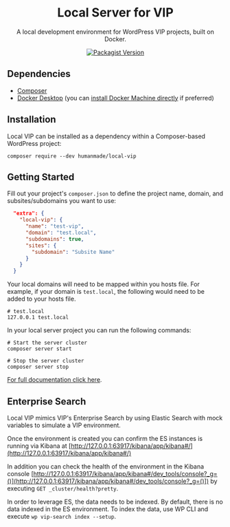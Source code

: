 <h1 align="center">Local Server for VIP</h1>

<p align="center">A local development environment for WordPress VIP projects, built on Docker.</p>

<p align="center"><a href="https://packagist.org/packages/humanmade/local-vip"><img alt="Packagist Version" src="https://img.shields.io/packagist/v/humanmade/local-vip.svg"></a></p>

## Dependencies

* [Composer](https://getcomposer.org/download/)
* [Docker Desktop](https://www.docker.com/get-started) (you can [install Docker Machine directly](https://docs.docker.com/machine/install-machine/) if preferred)

## Installation

Local VIP can be installed as a dependency within a Composer-based WordPress project:

`composer require --dev humanmade/local-vip`

## Getting Started

Fill out your project's `composer.json` to define the project name, domain, and subsites/subdomains you want to use:

```json
  "extra": {
    "local-vip": {
      "name": "test-vip",
      "domain": "test.local",
      "subdomains": true,
      "sites": {
        "subdomain": "Subsite Name"
      }
    }
  }
```

Your local domains will need to be mapped within you hosts file. For example, if your domain is `test.local`, the following would need to be added to your hosts file.

```
# test.local
127.0.0.1 test.local
```

In your local server project you can run the following commands:

```
# Start the server cluster
composer server start

# Stop the server cluster
composer server stop
```

[For full documentation click here](./docs).

## Enterprise Search

Local VIP mimics VIP's Enterprise Search by using Elastic Search with mock variables to simulate a VIP environment.

Once the environment is created you can confirm the ES instances is running via Kibana at [http://127.0.0.1:63917/kibana/app/kibana#/](http://127.0.0.1:63917/kibana/app/kibana#/)

In addition you can check the health of the environment in the Kibana console [http://127.0.0.1:63917/kibana/app/kibana#/dev_tools/console?_g=()](http://127.0.0.1:63917/kibana/app/kibana#/dev_tools/console?_g=()]) by executing `GET _cluster/health?pretty`.

In order to leverage ES, the data needs to be indexed. By default, there is no data indexed in the ES environment. To index the data, use WP CLI and execute `wp vip-search index --setup`.
